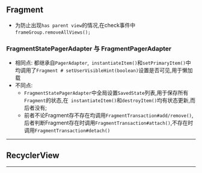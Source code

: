 ## Fragment ##
- 为防止出现`has parent view`的情况,在check事件中`frameGroup.removeAllViews();`

### FragmentStatePagerAdapter 与 FragmentPagerAdapter ###
- 相同点: 都继承自`PagerAdapter`,` instantiateItem()`和`setPrimaryItem()`中均调用了`Fragment # setUserVisibleHint(boolean)`设置是否可见,用于懒加载
- 不同点:
	- `FragmentStatePagerAdapter`中全局设置`SavedState`列表,用于保存所有`Fragment`的状态,在` instantiateItem()`和`destroyItem()`均有状态更新,而后者没有;
	- 前者不论Fragment存不存在均调用`FragmentTransaction#add/remove()`,<br>后者判断Fragment存在时调用`FragmentTransaction#attach()`,不存在时调用`FragmentTransaction#detach()`



---
## RecyclerView ##



---